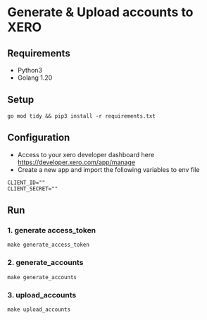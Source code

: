 # Generate & Upload accounts to XERO

## Requirements
- Python3
- Golang 1.20

## Setup

```shell
go mod tidy && pip3 install -r requirements.txt
```

## Configuration
- Access to your xero developer dashboard here https://developer.xero.com/app/manage
- Create a new app and import the following variables to env file

```
CLIENT_ID=""
CLIENT_SECRET=""
```

## Run

### 1. generate access_token

```shell
make generate_access_token
```

### 2. generate_accounts

```shell
make generate_accounts
```

### 3. upload_accounts

```shell
make upload_accounts
```
